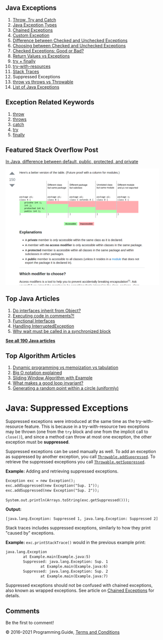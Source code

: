 



## Java Exceptions

1.  [Throw, Try and Catch](exceptions-throw-try-catch.html)
2.  [Java Exception Types](exception-types.html)
3.  [Chained Exceptions](chained-exceptions.html)
4.  [Custom Exception](custom-exception.html)
5.  [Difference between Checked and Unchecked Exceptions](difference-between-checked-and-unchecked-exceptions.html)
6.  [Choosing between Checked and Unchecked Exceptions](choosing-between-checked-and-unchecked-exceptions.html)
7.  [Checked Exceptions: Good or Bad?](checked-exceptions-good-or-bad.html)
8.  [Return Values vs Exceptions](return-values-vs-exceptions.html)
9.  [try + finally](try-finally.html)
10. [try-with-resources](try-with-resources.html)
11. [Stack Traces](stack-trace.html)
12. Suppressed Exceptions
13. [throw vs throws vs Throwable](throw-vs-throws-vs-throwable.html)
14. [List of Java Exceptions](list-of-java-exceptions.html)

## Exception Related Keywords

1.  [throw](throw.html)
2.  [throws](throws.html)
3.  [catch](catch.html)
4.  [try](try.html)
5.  [finally](finally.html)

## Featured Stack Overflow Post

[In Java, difference between default, public, protected, and private](https://stackoverflow.com/a/33627846/276052)

[<img src="../images/so-featured-33627846.png" alt="StackOverflow screenshot thumbnail" class="screenshot" />](https://stackoverflow.com/a/33627846/276052)



## Top Java Articles

1.  [Do interfaces inherit from Object?](do-interfaces-inherit-from-object.html)
2.  [Executing code in comments?!](executing-code-in-comments.html)
3.  [Functional Interfaces](functional-interfaces.html)
4.  [Handling InterruptedException](handling-interrupted-exceptions.html)
5.  [Why wait must be called in a synchronized block](why-wait-must-be-in-synchronized.html)

[**See all 190 Java articles**](index.html)

## Top Algorithm Articles

1.  [Dynamic programming vs memoization vs tabulation](../dynamic-programming-vs-memoization-vs-tabulation.html)
2.  [Big O notation explained](../big-o-notation-explained.html)
3.  [Sliding Window Algorithm with Example](../sliding-window-example.html)
4.  [What makes a good loop invariant?](../what-makes-a-good-loop-invariant.html)
5.  [Generating a random point within a circle (uniformly)](../random-point-within-circle.html)

# Java: Suppressed Exceptions

Suppressed exceptions were introduced at the same time as the try-with-resource feature. This is because in a try-with-resource two exceptions may be thrown (one from the `try` block and one from the implicit call to `close()`), and since a method can throw at most one exception, the other exception must be **suppressed**.

Suppressed exceptions can be used manually as well. To add an exception as suppressed by another exception, you call [`Throwable.addSuppressed`](https://docs.oracle.com/javase/8/docs/api/java/lang/Throwable.html#addSuppressed-java.lang.Throwable-). To retrieve the suppressed exceptions you call [`Throwable.getSuppressed`](https://docs.oracle.com/javase/8/docs/api/java/lang/Throwable.html#getSuppressed--).

**Example:** Adding and retrieving suppressed exceptions.

    Exception exc = new Exception();
    exc.addSuppressed(new Exception("Sup. 1"));
    exc.addSuppressed(new Exception("Sup. 2"));

    System.out.println(Arrays.toString(exc.getSuppressed()));

**Output:**

    [java.lang.Exception: Suppressed 1, java.lang.Exception: Suppressed 2]

Stack traces includes suppressed exceptions, similarly to how they print "caused by" exceptions.

**Example:** `exc.printStackTrace()` would in the previous example print:

    java.lang.Exception
            at Example.main(Example.java:5)
            Suppressed: java.lang.Exception: Sup. 1
                    at Example.main(Example.java:6)
            Suppressed: java.lang.Exception: Sup. 2
                    at Example.main(Example.java:7)

<span class="small">Suppressed exceptions should not be confused with chained exceptions, also known as wrapped exceptions. See article on [Chained Exceptions](chained-exceptions.html) for details.</span>

## Comments

Be the first to comment!

© 2016–2021 Programming.Guide, [Terms and Conditions](../terms-and-conditions.html)
